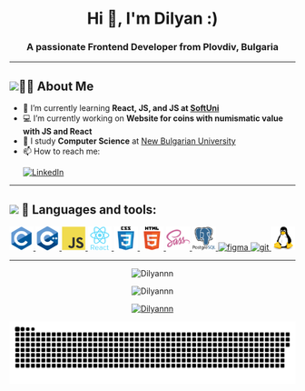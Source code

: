 <!-- 
  You can mix HTML and Markdown to achieve your desired layout.
  Centering content can be done by wrapping elements in <div align="center"> ... </div>.
-->

<div align="center">
  <h1>Hi 👋, I'm Dilyan :)</h1>
  <h3>A passionate Frontend Developer from Plovdiv, Bulgaria</h3>
</div>

---
<div align="left">
<h2><img src = "https://media2.giphy.com/media/QssGEmpkyEOhBCb7e1/giphy.gif?cid=ecf05e47a0n3gi1bfqntqmob8g9aid1oyj2wr3ds3mg700bl&rid=giphy.gif" width = 18px>👨‍💻 About Me</h2>
</div>

- 🌱 I’m currently learning **React, JS, and JS at [SoftUni](https://softuni.bg/)**
- 💻 I’m currently working on **Website for coins with numismatic value with JS and React**  
- 💬 I study **Computer Science** at [New Bulgarian University](https://www.nbu.bg/) 
- 📫 How to reach me: <p>  </p>
  [![LinkedIn](https://img.shields.io/badge/LinkedIn-Profile-blue?logo=linkedin)](https://www.linkedin.com/in/dilyanyanev/)

---
<div align="left">
<h2> <img src = "https://media2.giphy.com/media/QssGEmpkyEOhBCb7e1/giphy.gif?cid=ecf05e47a0n3gi1bfqntqmob8g9aid1oyj2wr3ds3mg700bl&rid=giphy.gif" width = 18px> 🚀 Languages and tools: </h2>
</div>

<!-- Icons are displayed inline; adjust width/height to your preference -->
<p align="left">
  <a href="https://raw.githubusercontent.com/devicons/devicon/master/icons/c/c-original.svg" target="_blank">
    <img src="https://raw.githubusercontent.com/devicons/devicon/master/icons/c/c-original.svg" alt="c" width="42" height="42" />
  </a>
  <a href="https://raw.githubusercontent.com/devicons/devicon/master/icons/cplusplus/cplusplus-original.svg" target="_blank">
    <img src="https://raw.githubusercontent.com/devicons/devicon/master/icons/cplusplus/cplusplus-original.svg" alt="cplusplus" width="42" height="42" />
  </a>
  <a href="https://raw.githubusercontent.com/devicons/devicon/master/icons/javascript/javascript-original.svg" target="_blank">
    <img src="https://raw.githubusercontent.com/devicons/devicon/master/icons/javascript/javascript-original.svg" alt="javascript" width="42" height="42" />
  </a>
  <a href="https://raw.githubusercontent.com/devicons/devicon/master/icons/react/react-original-wordmark.svg" target="_blank">
    <img src="https://raw.githubusercontent.com/devicons/devicon/master/icons/react/react-original-wordmark.svg" alt="react" width="42" height="42" />
  </a>
  <a href="https://raw.githubusercontent.com/devicons/devicon/master/icons/css3/css3-original-wordmark.svg" target="_blank">
    <img src="https://raw.githubusercontent.com/devicons/devicon/master/icons/css3/css3-original-wordmark.svg" alt="css3" width="42" height="42" />
  </a>
  <a href="https://raw.githubusercontent.com/devicons/devicon/master/icons/html5/html5-original-wordmark.svg" target="_blank">
    <img src="https://raw.githubusercontent.com/devicons/devicon/master/icons/html5/html5-original-wordmark.svg" alt="html5" width="42" height="42" />
  </a>
  <a href="https://raw.githubusercontent.com/devicons/devicon/master/icons/sass/sass-original.svg" target="_blank">
    <img src="https://raw.githubusercontent.com/devicons/devicon/master/icons/sass/sass-original.svg" alt="sass" width="42" height="42" />
  </a>
 
  </a>
  <a href="https://raw.githubusercontent.com/devicons/devicon/master/icons/postgresql/postgresql-original-wordmark.svg" target="_blank">
    <img src="https://raw.githubusercontent.com/devicons/devicon/master/icons/postgresql/postgresql-original-wordmark.svg" alt="postgresql" width="42" height="42" />
  </a>
  <a href="https://www.vectorlogo.zone/logos/figma/figma-icon.svg" target="_blank">
    <img src="https://www.vectorlogo.zone/logos/figma/figma-icon.svg" alt="figma" width="42" height="42" />
  </a>
  <a href="https://www.vectorlogo.zone/logos/git-scm/git-scm-icon.svg" target="_blank">
    <img src="https://www.vectorlogo.zone/logos/git-scm/git-scm-icon.svg" alt="git" width="42" height="42" />
  </a>
  <a href="https://raw.githubusercontent.com/devicons/devicon/master/icons/linux/linux-original.svg" target="_blank">
    <img src="https://raw.githubusercontent.com/devicons/devicon/master/icons/linux/linux-original.svg" alt="linux" width="42" height="42" />
  </a>
</p>

---

<!-- GitHub Stats & Trophies -->
<div align="center">
  <p>
    <img src="https://github-readme-stats.vercel.app/api?username=Dilyannn&show_icons=true&locale=en" alt="Dilyannn" />
  </p>
  <p>
    <img src="https://github-readme-stats.vercel.app/api/top-langs?username=Dilyannn&show_icons=true&locale=en&layout=compact" alt="Dilyannn" />
  </p>
  <p>
    <a href="https://github.com/ryo-ma/github-profile-trophy">
      <img src="https://github-profile-trophy.vercel.app/?username=Dilyannn" alt="Dilyannn" />
    </a>
  </p>
</div>


<!-- Light and Dark mode support-->
<picture>
  <source media="(prefers-color-scheme: dark)" srcset="https://raw.githubusercontent.com/Dilyannn/Dilyannn/output/github-snake-dark.svg" />
  <source media="(prefers-color-scheme: light)" srcset="https://raw.githubusercontent.com/Dilyannn/Dilyannn/output/github-snake.svg" />
  <img alt="github-snake" src="https://raw.githubusercontent.com/Dilyannn/Dilyannn/output/github-snake.svg" />
</picture>